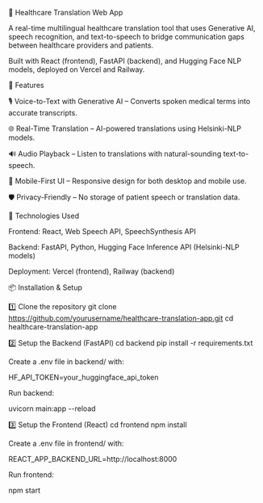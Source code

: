 🏥 Healthcare Translation Web App

A real-time multilingual healthcare translation tool that uses Generative AI, speech recognition, and text-to-speech to bridge communication gaps between healthcare providers and patients.

Built with React (frontend), FastAPI (backend), and Hugging Face NLP models, deployed on Vercel and Railway.

🚀 Features

🎙 Voice-to-Text with Generative AI – Converts spoken medical terms into accurate transcripts.

🌐 Real-Time Translation – AI-powered translations using Helsinki-NLP models.

🔊 Audio Playback – Listen to translations with natural-sounding text-to-speech.

📱 Mobile-First UI – Responsive design for both desktop and mobile use.

🛡 Privacy-Friendly – No storage of patient speech or translation data.





🔧 Technologies Used

Frontend: React, Web Speech API, SpeechSynthesis API

Backend: FastAPI, Python, Hugging Face Inference API (Helsinki-NLP models)

Deployment: Vercel (frontend), Railway (backend)



📦 Installation & Setup

1️⃣ Clone the repository
git clone https://github.com/yourusername/healthcare-translation-app.git
cd healthcare-translation-app

2️⃣ Setup the Backend (FastAPI)
cd backend
pip install -r requirements.txt


Create a .env file in backend/ with:

HF_API_TOKEN=your_huggingface_api_token


Run backend:

uvicorn main:app --reload

3️⃣ Setup the Frontend (React)
cd frontend
npm install


Create a .env file in frontend/ with:

REACT_APP_BACKEND_URL=http://localhost:8000


Run frontend:

npm start

